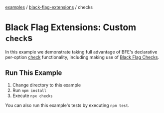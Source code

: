 [examples][1] / [black-flag-extensions][2] / checks

# Black Flag Extensions: Custom `check`s

In this example we demonstrate taking full advantage of BFE's declarative
per-option [check][3] functionality, including making use of [Black Flag
Checks][4].

## Run This Example

1. Change directory to this example
2. Run `npm install`
3. Execute `npx checks`

You can also run this example's tests by executing `npm test`.

[1]: ../../README.md
[2]: ../README.md
[3]: ../../../packages/extensions/README.md#check
[4]: ../../../packages/checks/README.md
